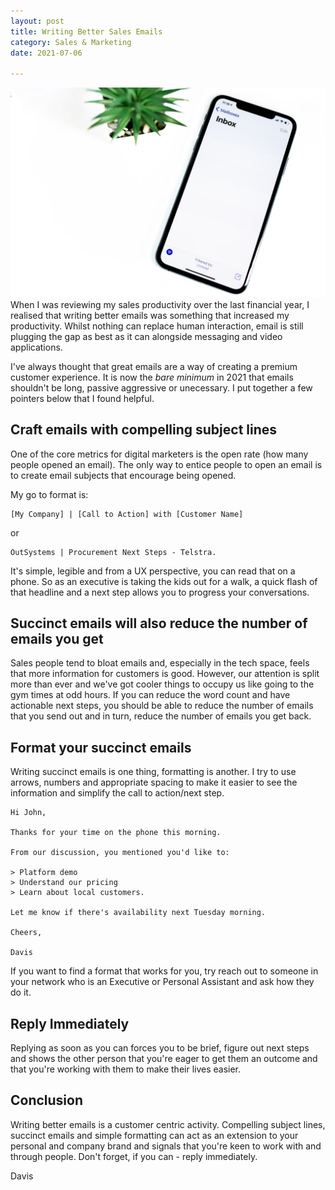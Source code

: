 ```yaml
---
layout: post
title: Writing Better Sales Emails
category: Sales & Marketing
date: 2021-07-06

---
```


![email](/images/email.jpeg)When I was reviewing my sales productivity over the last financial year, I realised that writing better emails was something that increased my productivity. Whilst nothing can replace human interaction, email is still plugging the gap as best as it can alongside messaging and video applications. 

I've always thought that great emails are a way of creating a premium customer experience. It is now the *bare minimum* in 2021 that emails shouldn't be long, passive aggressive or unecessary. I put together a few pointers below that I found helpful.

## Craft emails with compelling subject lines

One of the core metrics for digital marketers is the open rate (how many people opened an email). The only way to entice people to open an email is to create email subjects that encourage being opened. 

My go to format is:

```
[My Company] | [Call to Action] with [Customer Name]
```

or

```
OutSystems | Procurement Next Steps - Telstra. 
```

It's simple, legible and from a UX perspective, you can read that on a phone. So as an executive is taking the kids out for a walk, a quick flash of that headline and a next step allows you to progress your conversations.

## Succinct emails will also reduce the number of emails you get

Sales people tend to bloat emails and, especially in the tech space, feels that more information for customers is good. However, our attention is split more than ever and we've got cooler things to occupy us like going to the gym times at odd hours. If you can reduce the word count and have actionable next steps, you should be able to reduce the number of emails that you send out and in turn, reduce the number of emails you get back.

## Format your succinct emails

Writing succinct emails is one thing, formatting is another. I try to use arrows, numbers and appropriate spacing to make it easier to see the information and simplify the call to action/next step.

```
Hi John,

Thanks for your time on the phone this morning.

From our discussion, you mentioned you'd like to:

> Platform demo
> Understand our pricing
> Learn about local customers.

Let me know if there's availability next Tuesday morning.

Cheers,

Davis
```

If you want to find a format that works for you, try reach out to someone in your network who is an Executive or Personal Assistant and ask how they do it.

## Reply Immediately

Replying as soon as you can forces you to be brief, figure out next steps and shows the other person that you're eager to get them an outcome and that you're working with them to make their lives easier.

## Conclusion

Writing better emails is a customer centric activity. Compelling subject lines, succinct emails and simple formatting can act as an extension to your personal and company brand and signals that you're keen to work with and through people. Don't forget, if you can - reply immediately.

Davis